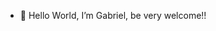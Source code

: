 - 👋 Hello World, I’m Gabriel, be very welcome!!


<!---
<svg viewBox="-16 -32 880 192" width="880" height="192" xmlns="http://www.w3.org/2000/svg"><desc>Generated with https://github.com/Platane/snk</desc><style>:root{--cb:#1b1f230a;--cs:purple;--ce:#161b22;--c0:#161b22;--c1:#01311f;--c2:#034525;--c3:#0f6d31;--c4:#00c647}.c{shape-rendering:geometricPrecision;fill:var(--ce);stroke-width:1px;stroke:var(--cb);animation:none 39300ms linear infinite;width:12px;height:12px}@keyframes c0{0.75%{fill:var(--c1)}0.77%,100%{fill:var(--ce)}}.c.c0{fill:var(--c1);animation-name:c0}@keyframes c1{45.54%{fill:var(--c2)}45.56%,100%{fill:var(--ce)}}.c.c1{fill:var(--c2);animation-name:c1}@keyframes c2{46.05%{fill:var(--c2)}46.07%,100%{fill:var(--ce)}}.c.c2{fill:var(--c2);animation-name:c2}@keyframes c3{1.52%{fill:var(--c1)}1.54%,100%{fill:var(--ce)}}.c.c3{fill:var(--c1);animation-name:c3}@keyframes c4{2.28%{fill:var(--c1)}2.3%,100%{fill:var(--ce)}}.c.c4{fill:var(--c1);animation-name:c4}@keyframes c5{3.04%{fill:var(--c1)}3.06%,100%{fill:var(--ce)}}.c.c5{fill:var(--c1);animation-name:c5}@keyframes c6{72.76%{fill:var(--c3)}72.78%,100%{fill:var(--ce)}}.c.c6{fill:var(--c3);animation-name:c6}@keyframes c7{4.32%{fill:var(--c1)}4.34%,100%{fill:var(--ce)}}.c.c7{fill:var(--c1);animation-name:c7}@keyframes c8{4.82%{fill:var(--c1)}4.84%,100%{fill:var(--ce)}}.c.c8{fill:var(--c1);animation-name:c8}@keyframes c9{42.23%{fill:var(--c2)}42.25%,100%{fill:var(--ce)}}.c.c9{fill:var(--c2);animation-name:c9}@keyframes ca{5.59%{fill:var(--c1)}5.61%,100%{fill:var(--ce)}}.c.ca{fill:var(--c1);animation-name:ca}@keyframes cb{41.47%{fill:var(--c2)}41.49%,100%{fill:var(--ce)}}.c.cb{fill:var(--c2);animation-name:cb}@keyframes cc{6.61%{fill:var(--c1)}6.63%,100%{fill:var(--ce)}}.c.cc{fill:var(--c1);animation-name:cc}@keyframes cd{42.74%{fill:var(--c2)}42.76%,100%{fill:var(--ce)}}.c.cd{fill:var(--c2);animation-name:cd}@keyframes ce{5.84%{fill:var(--c1)}5.86%,100%{fill:var(--ce)}}.c.ce{fill:var(--c1);animation-name:ce}@keyframes cf{6.1%{fill:var(--c1)}6.12%,100%{fill:var(--ce)}}.c.cf{fill:var(--c1);animation-name:cf}@keyframes cg{8.9%{fill:var(--c1)}8.92%,100%{fill:var(--ce)}}.c.cg{fill:var(--c1);animation-name:cg}@keyframes ch{9.4%{fill:var(--c1)}9.42%,100%{fill:var(--ce)}}.c.ch{fill:var(--c1);animation-name:ch}@keyframes ci{69.71%{fill:var(--c3)}69.73%,100%{fill:var(--ce)}}.c.ci{fill:var(--c3);animation-name:ci}@keyframes cj{10.42%{fill:var(--c1)}10.44%,100%{fill:var(--ce)}}.c.cj{fill:var(--c1);animation-name:cj}@keyframes ck{10.68%{fill:var(--c1)}10.7%,100%{fill:var(--ce)}}.c.ck{fill:var(--c1);animation-name:ck}@keyframes cl{11.69%{fill:var(--c1)}11.71%,100%{fill:var(--ce)}}.c.cl{fill:var(--c1);animation-name:cl}@keyframes cm{34.85%{fill:var(--c2)}34.87%,100%{fill:var(--ce)}}.c.cm{fill:var(--c2);animation-name:cm}@keyframes cn{78.87%{fill:var(--c4)}78.89%,100%{fill:var(--ce)}}.c.cn{fill:var(--c4);animation-name:cn}@keyframes co{18.57%{fill:var(--c1)}18.59%,100%{fill:var(--ce)}}.c.co{fill:var(--c1);animation-name:co}@keyframes cp{14.24%{fill:var(--c1)}14.26%,100%{fill:var(--ce)}}.c.cp{fill:var(--c1);animation-name:cp}@keyframes cq{34.34%{fill:var(--c2)}34.36%,100%{fill:var(--ce)}}.c.cq{fill:var(--c2);animation-name:cq}@keyframes cr{36.38%{fill:var(--c2)}36.4%,100%{fill:var(--ce)}}.c.cr{fill:var(--c2);animation-name:cr}@keyframes cs{33.58%{fill:var(--c2)}33.6%,100%{fill:var(--ce)}}.c.cs{fill:var(--c2);animation-name:cs}@keyframes ct{17.04%{fill:var(--c1)}17.06%,100%{fill:var(--ce)}}.c.ct{fill:var(--c1);animation-name:ct}@keyframes cu{15.26%{fill:var(--c1)}15.28%,100%{fill:var(--ce)}}.c.cu{fill:var(--c1);animation-name:cu}@keyframes cv{33.32%{fill:var(--c2)}33.34%,100%{fill:var(--ce)}}.c.cv{fill:var(--c2);animation-name:cv}@keyframes cw{16.78%{fill:var(--c1)}16.8%,100%{fill:var(--ce)}}.c.cw{fill:var(--c1);animation-name:cw}@keyframes cx{16.27%{fill:var(--c1)}16.29%,100%{fill:var(--ce)}}.c.cx{fill:var(--c1);animation-name:cx}@keyframes cy{21.62%{fill:var(--c1)}21.64%,100%{fill:var(--ce)}}.c.cy{fill:var(--c1);animation-name:cy}@keyframes cz{31.29%{fill:var(--c2)}31.31%,100%{fill:var(--ce)}}.c.cz{fill:var(--c2);animation-name:cz}@keyframes c10{24.93%{fill:var(--c1)}24.95%,100%{fill:var(--ce)}}.c.c10{fill:var(--c1);animation-name:c10}@keyframes c11{25.18%{fill:var(--c1)}25.2%,100%{fill:var(--ce)}}.c.c11{fill:var(--c1);animation-name:c11}@keyframes c12{63.6%{fill:var(--c3)}63.62%,100%{fill:var(--ce)}}.c.c12{fill:var(--c3);animation-name:c12}@keyframes c13{22.13%{fill:var(--c1)}22.15%,100%{fill:var(--ce)}}.c.c13{fill:var(--c1);animation-name:c13}@keyframes c14{25.44%{fill:var(--c1)}25.46%,100%{fill:var(--ce)}}.c.c14{fill:var(--c1);animation-name:c14}@keyframes c15{30.02%{fill:var(--c2)}30.04%,100%{fill:var(--ce)}}.c.c15{fill:var(--c2);animation-name:c15}@keyframes c16{24.42%{fill:var(--c1)}24.44%,100%{fill:var(--ce)}}.c.c16{fill:var(--c1);animation-name:c16}@keyframes c17{24.16%{fill:var(--c1)}24.18%,100%{fill:var(--ce)}}.c.c17{fill:var(--c1);animation-name:c17}@keyframes c18{23.91%{fill:var(--c1)}23.93%,100%{fill:var(--ce)}}.c.c18{fill:var(--c1);animation-name:c18}@keyframes c19{29.76%{fill:var(--c2)}29.78%,100%{fill:var(--ce)}}.c.c19{fill:var(--c2);animation-name:c19}@keyframes c1a{22.89%{fill:var(--c1)}22.91%,100%{fill:var(--ce)}}.c.c1a{fill:var(--c1);animation-name:c1a}@keyframes c1b{29%{fill:var(--c2)}29.02%,100%{fill:var(--ce)}}.c.c1b{fill:var(--c2);animation-name:c1b}@keyframes c1c{61.82%{fill:var(--c3)}61.84%,100%{fill:var(--ce)}}.c.c1c{fill:var(--c3);animation-name:c1c}@keyframes c1d{83.45%{fill:var(--c4)}83.47%,100%{fill:var(--ce)}}.c.c1d{fill:var(--c4);animation-name:c1d}@keyframes c1e{27.47%{fill:var(--c1)}27.49%,100%{fill:var(--ce)}}.c.c1e{fill:var(--c1);animation-name:c1e}@keyframes c1f{28.23%{fill:var(--c2)}28.25%,100%{fill:var(--ce)}}.c.c1f{fill:var(--c2);animation-name:c1f}@keyframes c1g{84.72%{fill:var(--c4)}84.74%,100%{fill:var(--ce)}}.c.c1g{fill:var(--c4);animation-name:c1g}@keyframes c1h{86.25%{fill:var(--c4)}86.27%,100%{fill:var(--ce)}}.c.c1h{fill:var(--c4);animation-name:c1h}@keyframes c1i{86%{fill:var(--c4)}86.02%,100%{fill:var(--ce)}}.c.c1i{fill:var(--c4);animation-name:c1i}@keyframes c1j{59.53%{fill:var(--c2)}59.55%,100%{fill:var(--ce)}}.c.c1j{fill:var(--c2);animation-name:c1j}@keyframes c1k{59.02%{fill:var(--c2)}59.04%,100%{fill:var(--ce)}}.c.c1k{fill:var(--c2);animation-name:c1k}.u{transform-origin:0 0;transform:scale(0,1);animation:none linear 39300ms infinite}@keyframes u0{0.75%{transform:scale(0.000,1)}0.77%,1.52%{transform:scale(0.032,1)}1.54%,2.28%{transform:scale(0.065,1)}2.3%,3.04%{transform:scale(0.097,1)}3.06%,4.32%{transform:scale(0.129,1)}4.34%,4.82%{transform:scale(0.161,1)}4.84%,5.59%{transform:scale(0.194,1)}5.61%,5.84%{transform:scale(0.226,1)}5.86%,6.1%{transform:scale(0.258,1)}6.12%,6.61%{transform:scale(0.290,1)}6.63%,8.9%{transform:scale(0.323,1)}8.92%,9.4%{transform:scale(0.355,1)}9.42%,10.42%{transform:scale(0.387,1)}10.44%,10.68%{transform:scale(0.419,1)}10.7%,11.69%{transform:scale(0.452,1)}11.71%,14.24%{transform:scale(0.484,1)}14.26%,15.26%{transform:scale(0.516,1)}15.28%,16.27%{transform:scale(0.548,1)}16.29%,16.78%{transform:scale(0.581,1)}16.8%,17.04%{transform:scale(0.613,1)}17.06%,18.57%{transform:scale(0.645,1)}18.59%,21.62%{transform:scale(0.677,1)}21.64%,22.13%{transform:scale(0.710,1)}22.15%,22.89%{transform:scale(0.742,1)}22.91%,23.91%{transform:scale(0.774,1)}23.93%,24.16%{transform:scale(0.806,1)}24.18%,24.42%{transform:scale(0.839,1)}24.44%,24.93%{transform:scale(0.871,1)}24.95%,25.18%{transform:scale(0.903,1)}25.2%,25.44%{transform:scale(0.935,1)}25.46%,27.47%{transform:scale(0.968,1)}27.49%,100%{transform:scale(1.000,1)}}.u.u0{fill:var(--c1);animation-name:u0;transform-origin:0.0px 0}@keyframes u1{28.23%{transform:scale(0.000,1)}28.25%,29%{transform:scale(0.059,1)}29.02%,29.76%{transform:scale(0.118,1)}29.78%,30.02%{transform:scale(0.176,1)}30.04%,31.29%{transform:scale(0.235,1)}31.31%,33.32%{transform:scale(0.294,1)}33.34%,33.58%{transform:scale(0.353,1)}33.6%,34.34%{transform:scale(0.412,1)}34.36%,34.85%{transform:scale(0.471,1)}34.87%,36.38%{transform:scale(0.529,1)}36.4%,41.47%{transform:scale(0.588,1)}41.49%,42.23%{transform:scale(0.647,1)}42.25%,42.74%{transform:scale(0.706,1)}42.76%,45.54%{transform:scale(0.765,1)}45.56%,46.05%{transform:scale(0.824,1)}46.07%,59.02%{transform:scale(0.882,1)}59.04%,59.53%{transform:scale(0.941,1)}59.55%,100%{transform:scale(1.000,1)}}.u.u1{fill:var(--c2);animation-name:u1;transform-origin:461.2px 0}@keyframes u2{61.82%{transform:scale(0.000,1)}61.84%,63.6%{transform:scale(0.250,1)}63.62%,69.71%{transform:scale(0.500,1)}69.73%,72.76%{transform:scale(0.750,1)}72.78%,100%{transform:scale(1.000,1)}}.u.u2{fill:var(--c3);animation-name:u2;transform-origin:714.1px 0}@keyframes u3{78.87%{transform:scale(0.000,1)}78.89%,83.45%{transform:scale(0.200,1)}83.47%,84.72%{transform:scale(0.400,1)}84.74%,86%{transform:scale(0.600,1)}86.02%,86.25%{transform:scale(0.800,1)}86.27%,100%{transform:scale(1.000,1)}}.u.u3{fill:var(--c4);animation-name:u3;transform-origin:773.6px 0}.s{shape-rendering:geometricPrecision;fill:var(--cs);animation:none linear 39300ms infinite}@keyframes s0{0%,99.75%{transform:translate(0px,-16px)}0.25%{transform:translate(0px,0px)}0.51%{transform:translate(16px,0px)}0.76%{transform:translate(16px,16px)}1.53%,98.22%{transform:translate(64px,16px)}2.29%{transform:translate(64px,64px)}2.8%{transform:translate(96px,64px)}3.05%{transform:translate(96px,80px)}3.56%{transform:translate(128px,80px)}4.33%{transform:translate(128px,32px)}4.83%{transform:translate(160px,32px)}5.09%{transform:translate(160px,48px)}5.34%{transform:translate(176px,48px)}5.6%{transform:translate(176px,64px)}5.85%{transform:translate(192px,64px)}6.36%{transform:translate(192px,96px)}6.87%{transform:translate(160px,96px)}7.38%{transform:translate(160px,64px)}8.4%{transform:translate(224px,64px)}8.91%{transform:translate(224px,32px)}9.92%{transform:translate(288px,32px)}10.18%{transform:translate(288px,48px)}10.43%{transform:translate(304px,48px)}10.69%{transform:translate(304px,64px)}11.2%{transform:translate(336px,64px)}11.7%{transform:translate(336px,32px)}13.99%{transform:translate(480px,32px)}14.25%,34.61%{transform:translate(480px,48px)}15.78%{transform:translate(576px,48px)}16.28%{transform:translate(576px,80px)}17.3%{transform:translate(512px,80px)}17.56%{transform:translate(512px,96px)}18.07%{transform:translate(480px,96px)}18.32%{transform:translate(480px,80px)}18.58%{transform:translate(464px,80px)}18.83%{transform:translate(464px,96px)}21.37%{transform:translate(624px,96px)}21.63%{transform:translate(624px,80px)}22.14%{transform:translate(656px,80px)}22.39%{transform:translate(656px,96px)}23.16%{transform:translate(704px,96px)}23.66%{transform:translate(704px,64px)}23.92%,29.52%{transform:translate(688px,64px)}24.43%{transform:translate(688px,32px)}24.94%,63.1%{transform:translate(656px,32px)}25.19%{transform:translate(656px,48px)}26.21%,56.74%{transform:translate(720px,48px)}26.72%{transform:translate(720px,16px)}27.23%{transform:translate(752px,16px)}27.48%{transform:translate(752px,32px)}27.74%{transform:translate(768px,32px)}28.24%{transform:translate(768px,64px)}29.77%{transform:translate(688px,80px)}30.03%{transform:translate(672px,80px)}30.79%{transform:translate(672px,32px)}32.82%{transform:translate(544px,32px)}33.33%{transform:translate(544px,64px)}34.35%{transform:translate(480px,64px)}34.86%,78.63%{transform:translate(464px,48px)}35.11%{transform:translate(464px,32px)}35.62%{transform:translate(496px,32px)}36.39%{transform:translate(496px,80px)}41.48%{transform:translate(176px,80px)}42.24%{transform:translate(176px,32px)}42.49%{transform:translate(192px,32px)}42.75%{transform:translate(192px,16px)}45.29%{transform:translate(32px,16px)}45.55%{transform:translate(32px,32px)}45.8%{transform:translate(48px,32px)}46.06%{transform:translate(48px,48px)}57%{transform:translate(720px,64px)}58.78%{transform:translate(832px,64px)}59.8%{transform:translate(832px,0px)}61.32%{transform:translate(736px,0px)}61.83%{transform:translate(736px,32px)}63.61%{transform:translate(656px,64px)}63.87%{transform:translate(640px,64px)}64.38%{transform:translate(640px,32px)}72.77%{transform:translate(112px,32px)}73.03%{transform:translate(112px,48px)}78.88%{transform:translate(464px,64px)}83.21%{transform:translate(736px,64px)}83.46%{transform:translate(736px,48px)}84.22%{transform:translate(784px,48px)}84.73%{transform:translate(784px,80px)}85.24%{transform:translate(816px,80px)}86.26%{transform:translate(816px,16px)}98.73%{transform:translate(64px,-16px)}}.s.s0{transform:translate(0px,-16px);animation-name:s0}@keyframes s1{0%,99.75%{transform:translate(16px,-16px)}0.25%{transform:translate(0px,-16px)}0.51%{transform:translate(0px,0px)}0.76%{transform:translate(16px,0px)}1.02%{transform:translate(16px,16px)}1.78%,98.47%{transform:translate(64px,16px)}2.54%{transform:translate(64px,64px)}3.05%{transform:translate(96px,64px)}3.31%{transform:translate(96px,80px)}3.82%{transform:translate(128px,80px)}4.58%{transform:translate(128px,32px)}5.09%{transform:translate(160px,32px)}5.34%{transform:translate(160px,48px)}5.6%{transform:translate(176px,48px)}5.85%{transform:translate(176px,64px)}6.11%{transform:translate(192px,64px)}6.62%{transform:translate(192px,96px)}7.12%{transform:translate(160px,96px)}7.63%{transform:translate(160px,64px)}8.65%{transform:translate(224px,64px)}9.16%{transform:translate(224px,32px)}10.18%{transform:translate(288px,32px)}10.43%{transform:translate(288px,48px)}10.69%{transform:translate(304px,48px)}10.94%{transform:translate(304px,64px)}11.45%{transform:translate(336px,64px)}11.96%{transform:translate(336px,32px)}14.25%{transform:translate(480px,32px)}14.5%,34.86%{transform:translate(480px,48px)}16.03%{transform:translate(576px,48px)}16.54%{transform:translate(576px,80px)}17.56%{transform:translate(512px,80px)}17.81%{transform:translate(512px,96px)}18.32%{transform:translate(480px,96px)}18.58%{transform:translate(480px,80px)}18.83%{transform:translate(464px,80px)}19.08%{transform:translate(464px,96px)}21.63%{transform:translate(624px,96px)}21.88%{transform:translate(624px,80px)}22.39%{transform:translate(656px,80px)}22.65%{transform:translate(656px,96px)}23.41%{transform:translate(704px,96px)}23.92%{transform:translate(704px,64px)}24.17%,29.77%{transform:translate(688px,64px)}24.68%{transform:translate(688px,32px)}25.19%,63.36%{transform:translate(656px,32px)}25.45%{transform:translate(656px,48px)}26.46%,57%{transform:translate(720px,48px)}26.97%{transform:translate(720px,16px)}27.48%{transform:translate(752px,16px)}27.74%{transform:translate(752px,32px)}27.99%{transform:translate(768px,32px)}28.5%{transform:translate(768px,64px)}30.03%{transform:translate(688px,80px)}30.28%{transform:translate(672px,80px)}31.04%{transform:translate(672px,32px)}33.08%{transform:translate(544px,32px)}33.59%{transform:translate(544px,64px)}34.61%{transform:translate(480px,64px)}35.11%,78.88%{transform:translate(464px,48px)}35.37%{transform:translate(464px,32px)}35.88%{transform:translate(496px,32px)}36.64%{transform:translate(496px,80px)}41.73%{transform:translate(176px,80px)}42.49%{transform:translate(176px,32px)}42.75%{transform:translate(192px,32px)}43%{transform:translate(192px,16px)}45.55%{transform:translate(32px,16px)}45.8%{transform:translate(32px,32px)}46.06%{transform:translate(48px,32px)}46.31%{transform:translate(48px,48px)}57.25%{transform:translate(720px,64px)}59.03%{transform:translate(832px,64px)}60.05%{transform:translate(832px,0px)}61.58%{transform:translate(736px,0px)}62.09%{transform:translate(736px,32px)}63.87%{transform:translate(656px,64px)}64.12%{transform:translate(640px,64px)}64.63%{transform:translate(640px,32px)}73.03%{transform:translate(112px,32px)}73.28%{transform:translate(112px,48px)}79.13%{transform:translate(464px,64px)}83.46%{transform:translate(736px,64px)}83.72%{transform:translate(736px,48px)}84.48%{transform:translate(784px,48px)}84.99%{transform:translate(784px,80px)}85.5%{transform:translate(816px,80px)}86.51%{transform:translate(816px,16px)}98.98%{transform:translate(64px,-16px)}}.s.s1{transform:translate(16px,-16px);animation-name:s1}@keyframes s2{0%,99.75%{transform:translate(32px,-16px)}0.51%{transform:translate(0px,-16px)}0.76%{transform:translate(0px,0px)}1.02%{transform:translate(16px,0px)}1.27%{transform:translate(16px,16px)}2.04%,98.73%{transform:translate(64px,16px)}2.8%{transform:translate(64px,64px)}3.31%{transform:translate(96px,64px)}3.56%{transform:translate(96px,80px)}4.07%{transform:translate(128px,80px)}4.83%{transform:translate(128px,32px)}5.34%{transform:translate(160px,32px)}5.6%{transform:translate(160px,48px)}5.85%{transform:translate(176px,48px)}6.11%{transform:translate(176px,64px)}6.36%{transform:translate(192px,64px)}6.87%{transform:translate(192px,96px)}7.38%{transform:translate(160px,96px)}7.89%{transform:translate(160px,64px)}8.91%{transform:translate(224px,64px)}9.41%{transform:translate(224px,32px)}10.43%{transform:translate(288px,32px)}10.69%{transform:translate(288px,48px)}10.94%{transform:translate(304px,48px)}11.2%{transform:translate(304px,64px)}11.7%{transform:translate(336px,64px)}12.21%{transform:translate(336px,32px)}14.5%{transform:translate(480px,32px)}14.76%,35.11%{transform:translate(480px,48px)}16.28%{transform:translate(576px,48px)}16.79%{transform:translate(576px,80px)}17.81%{transform:translate(512px,80px)}18.07%{transform:translate(512px,96px)}18.58%{transform:translate(480px,96px)}18.83%{transform:translate(480px,80px)}19.08%{transform:translate(464px,80px)}19.34%{transform:translate(464px,96px)}21.88%{transform:translate(624px,96px)}22.14%{transform:translate(624px,80px)}22.65%{transform:translate(656px,80px)}22.9%{transform:translate(656px,96px)}23.66%{transform:translate(704px,96px)}24.17%{transform:translate(704px,64px)}24.43%,30.03%{transform:translate(688px,64px)}24.94%{transform:translate(688px,32px)}25.45%,63.61%{transform:translate(656px,32px)}25.7%{transform:translate(656px,48px)}26.72%,57.25%{transform:translate(720px,48px)}27.23%{transform:translate(720px,16px)}27.74%{transform:translate(752px,16px)}27.99%{transform:translate(752px,32px)}28.24%{transform:translate(768px,32px)}28.75%{transform:translate(768px,64px)}30.28%{transform:translate(688px,80px)}30.53%{transform:translate(672px,80px)}31.3%{transform:translate(672px,32px)}33.33%{transform:translate(544px,32px)}33.84%{transform:translate(544px,64px)}34.86%{transform:translate(480px,64px)}35.37%,79.13%{transform:translate(464px,48px)}35.62%{transform:translate(464px,32px)}36.13%{transform:translate(496px,32px)}36.9%{transform:translate(496px,80px)}41.98%{transform:translate(176px,80px)}42.75%{transform:translate(176px,32px)}43%{transform:translate(192px,32px)}43.26%{transform:translate(192px,16px)}45.8%{transform:translate(32px,16px)}46.06%{transform:translate(32px,32px)}46.31%{transform:translate(48px,32px)}46.56%{transform:translate(48px,48px)}57.51%{transform:translate(720px,64px)}59.29%{transform:translate(832px,64px)}60.31%{transform:translate(832px,0px)}61.83%{transform:translate(736px,0px)}62.34%{transform:translate(736px,32px)}64.12%{transform:translate(656px,64px)}64.38%{transform:translate(640px,64px)}64.89%{transform:translate(640px,32px)}73.28%{transform:translate(112px,32px)}73.54%{transform:translate(112px,48px)}79.39%{transform:translate(464px,64px)}83.72%{transform:translate(736px,64px)}83.97%{transform:translate(736px,48px)}84.73%{transform:translate(784px,48px)}85.24%{transform:translate(784px,80px)}85.75%{transform:translate(816px,80px)}86.77%{transform:translate(816px,16px)}99.24%{transform:translate(64px,-16px)}}.s.s2{transform:translate(32px,-16px);animation-name:s2}@keyframes s3{0%,99.75%{transform:translate(48px,-16px)}0.76%{transform:translate(0px,-16px)}1.02%{transform:translate(0px,0px)}1.27%{transform:translate(16px,0px)}1.53%{transform:translate(16px,16px)}2.29%,98.98%{transform:translate(64px,16px)}3.05%{transform:translate(64px,64px)}3.56%{transform:translate(96px,64px)}3.82%{transform:translate(96px,80px)}4.33%{transform:translate(128px,80px)}5.09%{transform:translate(128px,32px)}5.6%{transform:translate(160px,32px)}5.85%{transform:translate(160px,48px)}6.11%{transform:translate(176px,48px)}6.36%{transform:translate(176px,64px)}6.62%{transform:translate(192px,64px)}7.12%{transform:translate(192px,96px)}7.63%{transform:translate(160px,96px)}8.14%{transform:translate(160px,64px)}9.16%{transform:translate(224px,64px)}9.67%{transform:translate(224px,32px)}10.69%{transform:translate(288px,32px)}10.94%{transform:translate(288px,48px)}11.2%{transform:translate(304px,48px)}11.45%{transform:translate(304px,64px)}11.96%{transform:translate(336px,64px)}12.47%{transform:translate(336px,32px)}14.76%{transform:translate(480px,32px)}15.01%,35.37%{transform:translate(480px,48px)}16.54%{transform:translate(576px,48px)}17.05%{transform:translate(576px,80px)}18.07%{transform:translate(512px,80px)}18.32%{transform:translate(512px,96px)}18.83%{transform:translate(480px,96px)}19.08%{transform:translate(480px,80px)}19.34%{transform:translate(464px,80px)}19.59%{transform:translate(464px,96px)}22.14%{transform:translate(624px,96px)}22.39%{transform:translate(624px,80px)}22.9%{transform:translate(656px,80px)}23.16%{transform:translate(656px,96px)}23.92%{transform:translate(704px,96px)}24.43%{transform:translate(704px,64px)}24.68%,30.28%{transform:translate(688px,64px)}25.19%{transform:translate(688px,32px)}25.7%,63.87%{transform:translate(656px,32px)}25.95%{transform:translate(656px,48px)}26.97%,57.51%{transform:translate(720px,48px)}27.48%{transform:translate(720px,16px)}27.99%{transform:translate(752px,16px)}28.24%{transform:translate(752px,32px)}28.5%{transform:translate(768px,32px)}29.01%{transform:translate(768px,64px)}30.53%{transform:translate(688px,80px)}30.79%{transform:translate(672px,80px)}31.55%{transform:translate(672px,32px)}33.59%{transform:translate(544px,32px)}34.1%{transform:translate(544px,64px)}35.11%{transform:translate(480px,64px)}35.62%,79.39%{transform:translate(464px,48px)}35.88%{transform:translate(464px,32px)}36.39%{transform:translate(496px,32px)}37.15%{transform:translate(496px,80px)}42.24%{transform:translate(176px,80px)}43%{transform:translate(176px,32px)}43.26%{transform:translate(192px,32px)}43.51%{transform:translate(192px,16px)}46.06%{transform:translate(32px,16px)}46.31%{transform:translate(32px,32px)}46.56%{transform:translate(48px,32px)}46.82%{transform:translate(48px,48px)}57.76%{transform:translate(720px,64px)}59.54%{transform:translate(832px,64px)}60.56%{transform:translate(832px,0px)}62.09%{transform:translate(736px,0px)}62.6%{transform:translate(736px,32px)}64.38%{transform:translate(656px,64px)}64.63%{transform:translate(640px,64px)}65.14%{transform:translate(640px,32px)}73.54%{transform:translate(112px,32px)}73.79%{transform:translate(112px,48px)}79.64%{transform:translate(464px,64px)}83.97%{transform:translate(736px,64px)}84.22%{transform:translate(736px,48px)}84.99%{transform:translate(784px,48px)}85.5%{transform:translate(784px,80px)}86.01%{transform:translate(816px,80px)}87.02%{transform:translate(816px,16px)}99.49%{transform:translate(64px,-16px)}}.s.s3{transform:translate(48px,-16px);animation-name:s3}</style><rect class="c" x="2" y="2" rx="2" ry="2"/><rect class="c" x="2" y="18" rx="2" ry="2"/><rect class="c" x="2" y="34" rx="2" ry="2"/><rect class="c" x="2" y="50" rx="2" ry="2"/><rect class="c" x="2" y="66" rx="2" ry="2"/><rect class="c" x="2" y="82" rx="2" ry="2"/><rect class="c" x="2" y="98" rx="2" ry="2"/><rect class="c" x="18" y="2" rx="2" ry="2"/><rect class="c c0" x="18" y="18" rx="2" ry="2"/><rect class="c" x="18" y="34" rx="2" ry="2"/><rect class="c" x="18" y="50" rx="2" ry="2"/><rect class="c" x="18" y="66" rx="2" ry="2"/><rect class="c" x="18" y="82" rx="2" ry="2"/><rect class="c" x="18" y="98" rx="2" ry="2"/><rect class="c" x="34" y="2" rx="2" ry="2"/><rect class="c" x="34" y="18" rx="2" ry="2"/><rect class="c c1" x="34" y="34" rx="2" ry="2"/><rect class="c" x="34" y="50" rx="2" ry="2"/><rect class="c" x="34" y="66" rx="2" ry="2"/><rect class="c" x="34" y="82" rx="2" ry="2"/><rect class="c" x="34" y="98" rx="2" ry="2"/><rect class="c" x="50" y="2" rx="2" ry="2"/><rect class="c" x="50" y="18" rx="2" ry="2"/><rect class="c" x="50" y="34" rx="2" ry="2"/><rect class="c c2" x="50" y="50" rx="2" ry="2"/><rect class="c" x="50" y="66" rx="2" ry="2"/><rect class="c" x="50" y="82" rx="2" ry="2"/><rect class="c" x="50" y="98" rx="2" ry="2"/><rect class="c" x="66" y="2" rx="2" ry="2"/><rect class="c c3" x="66" y="18" rx="2" ry="2"/><rect class="c" x="66" y="34" rx="2" ry="2"/><rect class="c" x="66" y="50" rx="2" ry="2"/><rect class="c c4" x="66" y="66" rx="2" ry="2"/><rect class="c" x="66" y="82" rx="2" ry="2"/><rect class="c" x="66" y="98" rx="2" ry="2"/><rect class="c" x="82" y="2" rx="2" ry="2"/><rect class="c" x="82" y="18" rx="2" ry="2"/><rect class="c" x="82" y="34" rx="2" ry="2"/><rect class="c" x="82" y="50" rx="2" ry="2"/><rect class="c" x="82" y="66" rx="2" ry="2"/><rect class="c" x="82" y="82" rx="2" ry="2"/><rect class="c" x="82" y="98" rx="2" ry="2"/><rect class="c" x="98" y="2" rx="2" ry="2"/><rect class="c" x="98" y="18" rx="2" ry="2"/><rect class="c" x="98" y="34" rx="2" ry="2"/><rect class="c" x="98" y="50" rx="2" ry="2"/><rect class="c" x="98" y="66" rx="2" ry="2"/><rect class="c c5" x="98" y="82" rx="2" ry="2"/><rect class="c" x="98" y="98" rx="2" ry="2"/><rect class="c" x="114" y="2" rx="2" ry="2"/><rect class="c" x="114" y="18" rx="2" ry="2"/><rect class="c c6" x="114" y="34" rx="2" ry="2"/><rect class="c" x="114" y="50" rx="2" ry="2"/><rect class="c" x="114" y="66" rx="2" ry="2"/><rect class="c" x="114" y="82" rx="2" ry="2"/><rect class="c" x="114" y="98" rx="2" ry="2"/><rect class="c" x="130" y="2" rx="2" ry="2"/><rect class="c" x="130" y="18" rx="2" ry="2"/><rect class="c c7" x="130" y="34" rx="2" ry="2"/><rect class="c" x="130" y="50" rx="2" ry="2"/><rect class="c" x="130" y="66" rx="2" ry="2"/><rect class="c" x="130" y="82" rx="2" ry="2"/><rect class="c" x="130" y="98" rx="2" ry="2"/><rect class="c" x="146" y="2" rx="2" ry="2"/><rect class="c" x="146" y="18" rx="2" ry="2"/><rect class="c" x="146" y="34" rx="2" ry="2"/><rect class="c" x="146" y="50" rx="2" ry="2"/><rect class="c" x="146" y="66" rx="2" ry="2"/><rect class="c" x="146" y="82" rx="2" ry="2"/><rect class="c" x="146" y="98" rx="2" ry="2"/><rect class="c" x="162" y="2" rx="2" ry="2"/><rect class="c" x="162" y="18" rx="2" ry="2"/><rect class="c c8" x="162" y="34" rx="2" ry="2"/><rect class="c" x="162" y="50" rx="2" ry="2"/><rect class="c" x="162" y="66" rx="2" ry="2"/><rect class="c" x="162" y="82" rx="2" ry="2"/><rect class="c" x="162" y="98" rx="2" ry="2"/><rect class="c" x="178" y="2" rx="2" ry="2"/><rect class="c" x="178" y="18" rx="2" ry="2"/><rect class="c c9" x="178" y="34" rx="2" ry="2"/><rect class="c" x="178" y="50" rx="2" ry="2"/><rect class="c ca" x="178" y="66" rx="2" ry="2"/><rect class="c cb" x="178" y="82" rx="2" ry="2"/><rect class="c cc" x="178" y="98" rx="2" ry="2"/><rect class="c" x="194" y="2" rx="2" ry="2"/><rect class="c cd" x="194" y="18" rx="2" ry="2"/><rect class="c" x="194" y="34" rx="2" ry="2"/><rect class="c" x="194" y="50" rx="2" ry="2"/><rect class="c ce" x="194" y="66" rx="2" ry="2"/><rect class="c cf" x="194" y="82" rx="2" ry="2"/><rect class="c" x="194" y="98" rx="2" ry="2"/><rect class="c" x="210" y="2" rx="2" ry="2"/><rect class="c" x="210" y="18" rx="2" ry="2"/><rect class="c" x="210" y="34" rx="2" ry="2"/><rect class="c" x="210" y="50" rx="2" ry="2"/><rect class="c" x="210" y="66" rx="2" ry="2"/><rect class="c" x="210" y="82" rx="2" ry="2"/><rect class="c" x="210" y="98" rx="2" ry="2"/><rect class="c" x="226" y="2" rx="2" ry="2"/><rect class="c" x="226" y="18" rx="2" ry="2"/><rect class="c cg" x="226" y="34" rx="2" ry="2"/><rect class="c" x="226" y="50" rx="2" ry="2"/><rect class="c" x="226" y="66" rx="2" ry="2"/><rect class="c" x="226" y="82" rx="2" ry="2"/><rect class="c" x="226" y="98" rx="2" ry="2"/><rect class="c" x="242" y="2" rx="2" ry="2"/><rect class="c" x="242" y="18" rx="2" ry="2"/><rect class="c" x="242" y="34" rx="2" ry="2"/><rect class="c" x="242" y="50" rx="2" ry="2"/><rect class="c" x="242" y="66" rx="2" ry="2"/><rect class="c" x="242" y="82" rx="2" ry="2"/><rect class="c" x="242" y="98" rx="2" ry="2"/><rect class="c" x="258" y="2" rx="2" ry="2"/><rect class="c" x="258" y="18" rx="2" ry="2"/><rect class="c ch" x="258" y="34" rx="2" ry="2"/><rect class="c" x="258" y="50" rx="2" ry="2"/><rect class="c" x="258" y="66" rx="2" ry="2"/><rect class="c" x="258" y="82" rx="2" ry="2"/><rect class="c" x="258" y="98" rx="2" ry="2"/><rect class="c" x="274" y="2" rx="2" ry="2"/><rect class="c" x="274" y="18" rx="2" ry="2"/><rect class="c" x="274" y="34" rx="2" ry="2"/><rect class="c" x="274" y="50" rx="2" ry="2"/><rect class="c" x="274" y="66" rx="2" ry="2"/><rect class="c" x="274" y="82" rx="2" ry="2"/><rect class="c" x="274" y="98" rx="2" ry="2"/><rect class="c" x="290" y="2" rx="2" ry="2"/><rect class="c" x="290" y="18" rx="2" ry="2"/><rect class="c" x="290" y="34" rx="2" ry="2"/><rect class="c" x="290" y="50" rx="2" ry="2"/><rect class="c" x="290" y="66" rx="2" ry="2"/><rect class="c" x="290" y="82" rx="2" ry="2"/><rect class="c" x="290" y="98" rx="2" ry="2"/><rect class="c" x="306" y="2" rx="2" ry="2"/><rect class="c" x="306" y="18" rx="2" ry="2"/><rect class="c ci" x="306" y="34" rx="2" ry="2"/><rect class="c cj" x="306" y="50" rx="2" ry="2"/><rect class="c ck" x="306" y="66" rx="2" ry="2"/><rect class="c" x="306" y="82" rx="2" ry="2"/><rect class="c" x="306" y="98" rx="2" ry="2"/><rect class="c" x="322" y="2" rx="2" ry="2"/><rect class="c" x="322" y="18" rx="2" ry="2"/><rect class="c" x="322" y="34" rx="2" ry="2"/><rect class="c" x="322" y="50" rx="2" ry="2"/><rect class="c" x="322" y="66" rx="2" ry="2"/><rect class="c" x="322" y="82" rx="2" ry="2"/><rect class="c" x="322" y="98" rx="2" ry="2"/><rect class="c" x="338" y="2" rx="2" ry="2"/><rect class="c" x="338" y="18" rx="2" ry="2"/><rect class="c cl" x="338" y="34" rx="2" ry="2"/><rect class="c" x="338" y="50" rx="2" ry="2"/><rect class="c" x="338" y="66" rx="2" ry="2"/><rect class="c" x="338" y="82" rx="2" ry="2"/><rect class="c" x="338" y="98" rx="2" ry="2"/><rect class="c" x="354" y="2" rx="2" ry="2"/><rect class="c" x="354" y="18" rx="2" ry="2"/><rect class="c" x="354" y="34" rx="2" ry="2"/><rect class="c" x="354" y="50" rx="2" ry="2"/><rect class="c" x="354" y="66" rx="2" ry="2"/><rect class="c" x="354" y="82" rx="2" ry="2"/><rect class="c" x="354" y="98" rx="2" ry="2"/><rect class="c" x="370" y="2" rx="2" ry="2"/><rect class="c" x="370" y="18" rx="2" ry="2"/><rect class="c" x="370" y="34" rx="2" ry="2"/><rect class="c" x="370" y="50" rx="2" ry="2"/><rect class="c" x="370" y="66" rx="2" ry="2"/><rect class="c" x="370" y="82" rx="2" ry="2"/><rect class="c" x="370" y="98" rx="2" ry="2"/><rect class="c" x="386" y="2" rx="2" ry="2"/><rect class="c" x="386" y="18" rx="2" ry="2"/><rect class="c" x="386" y="34" rx="2" ry="2"/><rect class="c" x="386" y="50" rx="2" ry="2"/><rect class="c" x="386" y="66" rx="2" ry="2"/><rect class="c" x="386" y="82" rx="2" ry="2"/><rect class="c" x="386" y="98" rx="2" ry="2"/><rect class="c" x="402" y="2" rx="2" ry="2"/><rect class="c" x="402" y="18" rx="2" ry="2"/><rect class="c" x="402" y="34" rx="2" ry="2"/><rect class="c" x="402" y="50" rx="2" ry="2"/><rect class="c" x="402" y="66" rx="2" ry="2"/><rect class="c" x="402" y="82" rx="2" ry="2"/><rect class="c" x="402" y="98" rx="2" ry="2"/><rect class="c" x="418" y="2" rx="2" ry="2"/><rect class="c" x="418" y="18" rx="2" ry="2"/><rect class="c" x="418" y="34" rx="2" ry="2"/><rect class="c" x="418" y="50" rx="2" ry="2"/><rect class="c" x="418" y="66" rx="2" ry="2"/><rect class="c" x="418" y="82" rx="2" ry="2"/><rect class="c" x="418" y="98" rx="2" ry="2"/><rect class="c" x="434" y="2" rx="2" ry="2"/><rect class="c" x="434" y="18" rx="2" ry="2"/><rect class="c" x="434" y="34" rx="2" ry="2"/><rect class="c" x="434" y="50" rx="2" ry="2"/><rect class="c" x="434" y="66" rx="2" ry="2"/><rect class="c" x="434" y="82" rx="2" ry="2"/><rect class="c" x="434" y="98" rx="2" ry="2"/><rect class="c" x="450" y="2" rx="2" ry="2"/><rect class="c" x="450" y="18" rx="2" ry="2"/><rect class="c" x="450" y="34" rx="2" ry="2"/><rect class="c" x="450" y="50" rx="2" ry="2"/><rect class="c" x="450" y="66" rx="2" ry="2"/><rect class="c" x="450" y="82" rx="2" ry="2"/><rect class="c" x="450" y="98" rx="2" ry="2"/><rect class="c" x="466" y="2" rx="2" ry="2"/><rect class="c" x="466" y="18" rx="2" ry="2"/><rect class="c" x="466" y="34" rx="2" ry="2"/><rect class="c cm" x="466" y="50" rx="2" ry="2"/><rect class="c cn" x="466" y="66" rx="2" ry="2"/><rect class="c co" x="466" y="82" rx="2" ry="2"/><rect class="c" x="466" y="98" rx="2" ry="2"/><rect class="c" x="482" y="2" rx="2" ry="2"/><rect class="c" x="482" y="18" rx="2" ry="2"/><rect class="c" x="482" y="34" rx="2" ry="2"/><rect class="c cp" x="482" y="50" rx="2" ry="2"/><rect class="c cq" x="482" y="66" rx="2" ry="2"/><rect class="c" x="482" y="82" rx="2" ry="2"/><rect class="c" x="482" y="98" rx="2" ry="2"/><rect class="c" x="498" y="2" rx="2" ry="2"/><rect class="c" x="498" y="18" rx="2" ry="2"/><rect class="c" x="498" y="34" rx="2" ry="2"/><rect class="c" x="498" y="50" rx="2" ry="2"/><rect class="c" x="498" y="66" rx="2" ry="2"/><rect class="c cr" x="498" y="82" rx="2" ry="2"/><rect class="c" x="498" y="98" rx="2" ry="2"/><rect class="c" x="514" y="2" rx="2" ry="2"/><rect class="c" x="514" y="18" rx="2" ry="2"/><rect class="c" x="514" y="34" rx="2" ry="2"/><rect class="c" x="514" y="50" rx="2" ry="2"/><rect class="c" x="514" y="66" rx="2" ry="2"/><rect class="c" x="514" y="82" rx="2" ry="2"/><rect class="c" x="514" y="98" rx="2" ry="2"/><rect class="c" x="530" y="2" rx="2" ry="2"/><rect class="c" x="530" y="18" rx="2" ry="2"/><rect class="c" x="530" y="34" rx="2" ry="2"/><rect class="c" x="530" y="50" rx="2" ry="2"/><rect class="c cs" x="530" y="66" rx="2" ry="2"/><rect class="c ct" x="530" y="82" rx="2" ry="2"/><rect class="c" x="530" y="98" rx="2" ry="2"/><rect class="c" x="546" y="2" rx="2" ry="2"/><rect class="c" x="546" y="18" rx="2" ry="2"/><rect class="c" x="546" y="34" rx="2" ry="2"/><rect class="c cu" x="546" y="50" rx="2" ry="2"/><rect class="c cv" x="546" y="66" rx="2" ry="2"/><rect class="c cw" x="546" y="82" rx="2" ry="2"/><rect class="c" x="546" y="98" rx="2" ry="2"/><rect class="c" x="562" y="2" rx="2" ry="2"/><rect class="c" x="562" y="18" rx="2" ry="2"/><rect class="c" x="562" y="34" rx="2" ry="2"/><rect class="c" x="562" y="50" rx="2" ry="2"/><rect class="c" x="562" y="66" rx="2" ry="2"/><rect class="c" x="562" y="82" rx="2" ry="2"/><rect class="c" x="562" y="98" rx="2" ry="2"/><rect class="c" x="578" y="2" rx="2" ry="2"/><rect class="c" x="578" y="18" rx="2" ry="2"/><rect class="c" x="578" y="34" rx="2" ry="2"/><rect class="c" x="578" y="50" rx="2" ry="2"/><rect class="c" x="578" y="66" rx="2" ry="2"/><rect class="c cx" x="578" y="82" rx="2" ry="2"/><rect class="c" x="578" y="98" rx="2" ry="2"/><rect class="c" x="594" y="2" rx="2" ry="2"/><rect class="c" x="594" y="18" rx="2" ry="2"/><rect class="c" x="594" y="34" rx="2" ry="2"/><rect class="c" x="594" y="50" rx="2" ry="2"/><rect class="c" x="594" y="66" rx="2" ry="2"/><rect class="c" x="594" y="82" rx="2" ry="2"/><rect class="c" x="594" y="98" rx="2" ry="2"/><rect class="c" x="610" y="2" rx="2" ry="2"/><rect class="c" x="610" y="18" rx="2" ry="2"/><rect class="c" x="610" y="34" rx="2" ry="2"/><rect class="c" x="610" y="50" rx="2" ry="2"/><rect class="c" x="610" y="66" rx="2" ry="2"/><rect class="c" x="610" y="82" rx="2" ry="2"/><rect class="c" x="610" y="98" rx="2" ry="2"/><rect class="c" x="626" y="2" rx="2" ry="2"/><rect class="c" x="626" y="18" rx="2" ry="2"/><rect class="c" x="626" y="34" rx="2" ry="2"/><rect class="c" x="626" y="50" rx="2" ry="2"/><rect class="c" x="626" y="66" rx="2" ry="2"/><rect class="c cy" x="626" y="82" rx="2" ry="2"/><rect class="c" x="626" y="98" rx="2" ry="2"/><rect class="c" x="642" y="2" rx="2" ry="2"/><rect class="c" x="642" y="18" rx="2" ry="2"/><rect class="c cz" x="642" y="34" rx="2" ry="2"/><rect class="c" x="642" y="50" rx="2" ry="2"/><rect class="c" x="642" y="66" rx="2" ry="2"/><rect class="c" x="642" y="82" rx="2" ry="2"/><rect class="c" x="642" y="98" rx="2" ry="2"/><rect class="c" x="658" y="2" rx="2" ry="2"/><rect class="c" x="658" y="18" rx="2" ry="2"/><rect class="c c10" x="658" y="34" rx="2" ry="2"/><rect class="c c11" x="658" y="50" rx="2" ry="2"/><rect class="c c12" x="658" y="66" rx="2" ry="2"/><rect class="c c13" x="658" y="82" rx="2" ry="2"/><rect class="c" x="658" y="98" rx="2" ry="2"/><rect class="c" x="674" y="2" rx="2" ry="2"/><rect class="c" x="674" y="18" rx="2" ry="2"/><rect class="c" x="674" y="34" rx="2" ry="2"/><rect class="c c14" x="674" y="50" rx="2" ry="2"/><rect class="c" x="674" y="66" rx="2" ry="2"/><rect class="c c15" x="674" y="82" rx="2" ry="2"/><rect class="c" x="674" y="98" rx="2" ry="2"/><rect class="c" x="690" y="2" rx="2" ry="2"/><rect class="c" x="690" y="18" rx="2" ry="2"/><rect class="c c16" x="690" y="34" rx="2" ry="2"/><rect class="c c17" x="690" y="50" rx="2" ry="2"/><rect class="c c18" x="690" y="66" rx="2" ry="2"/><rect class="c c19" x="690" y="82" rx="2" ry="2"/><rect class="c c1a" x="690" y="98" rx="2" ry="2"/><rect class="c" x="706" y="2" rx="2" ry="2"/><rect class="c" x="706" y="18" rx="2" ry="2"/><rect class="c" x="706" y="34" rx="2" ry="2"/><rect class="c" x="706" y="50" rx="2" ry="2"/><rect class="c" x="706" y="66" rx="2" ry="2"/><rect class="c" x="706" y="82" rx="2" ry="2"/><rect class="c" x="706" y="98" rx="2" ry="2"/><rect class="c" x="722" y="2" rx="2" ry="2"/><rect class="c" x="722" y="18" rx="2" ry="2"/><rect class="c" x="722" y="34" rx="2" ry="2"/><rect class="c" x="722" y="50" rx="2" ry="2"/><rect class="c c1b" x="722" y="66" rx="2" ry="2"/><rect class="c" x="722" y="82" rx="2" ry="2"/><rect class="c" x="722" y="98" rx="2" ry="2"/><rect class="c" x="738" y="2" rx="2" ry="2"/><rect class="c" x="738" y="18" rx="2" ry="2"/><rect class="c c1c" x="738" y="34" rx="2" ry="2"/><rect class="c c1d" x="738" y="50" rx="2" ry="2"/><rect class="c" x="738" y="66" rx="2" ry="2"/><rect class="c" x="738" y="82" rx="2" ry="2"/><rect class="c" x="738" y="98" rx="2" ry="2"/><rect class="c" x="754" y="2" rx="2" ry="2"/><rect class="c" x="754" y="18" rx="2" ry="2"/><rect class="c c1e" x="754" y="34" rx="2" ry="2"/><rect class="c" x="754" y="50" rx="2" ry="2"/><rect class="c" x="754" y="66" rx="2" ry="2"/><rect class="c" x="754" y="82" rx="2" ry="2"/><rect class="c" x="754" y="98" rx="2" ry="2"/><rect class="c" x="770" y="2" rx="2" ry="2"/><rect class="c" x="770" y="18" rx="2" ry="2"/><rect class="c" x="770" y="34" rx="2" ry="2"/><rect class="c" x="770" y="50" rx="2" ry="2"/><rect class="c c1f" x="770" y="66" rx="2" ry="2"/><rect class="c" x="770" y="82" rx="2" ry="2"/><rect class="c" x="770" y="98" rx="2" ry="2"/><rect class="c" x="786" y="2" rx="2" ry="2"/><rect class="c" x="786" y="18" rx="2" ry="2"/><rect class="c" x="786" y="34" rx="2" ry="2"/><rect class="c" x="786" y="50" rx="2" ry="2"/><rect class="c" x="786" y="66" rx="2" ry="2"/><rect class="c c1g" x="786" y="82" rx="2" ry="2"/><rect class="c" x="786" y="98" rx="2" ry="2"/><rect class="c" x="802" y="2" rx="2" ry="2"/><rect class="c" x="802" y="18" rx="2" ry="2"/><rect class="c" x="802" y="34" rx="2" ry="2"/><rect class="c" x="802" y="50" rx="2" ry="2"/><rect class="c" x="802" y="66" rx="2" ry="2"/><rect class="c" x="802" y="82" rx="2" ry="2"/><rect class="c" x="802" y="98" rx="2" ry="2"/><rect class="c" x="818" y="2" rx="2" ry="2"/><rect class="c c1h" x="818" y="18" rx="2" ry="2"/><rect class="c c1i" x="818" y="34" rx="2" ry="2"/><rect class="c" x="818" y="50" rx="2" ry="2"/><rect class="c" x="818" y="66" rx="2" ry="2"/><rect class="c" x="818" y="82" rx="2" ry="2"/><rect class="c" x="818" y="98" rx="2" ry="2"/><rect class="c" x="834" y="2" rx="2" ry="2"/><rect class="c c1j" x="834" y="18" rx="2" ry="2"/><rect class="c" x="834" y="34" rx="2" ry="2"/><rect class="c c1k" x="834" y="50" rx="2" ry="2"/><rect class="c" x="834" y="66" rx="2" ry="2"/><rect class="u u0" height="12" width="461.8" x="0.0" y="144"/><rect class="u u1" height="12" width="253.5" x="461.2" y="144"/><rect class="u u2" height="12" width="60.1" x="714.1" y="144"/><rect class="u u3" height="12" width="75.0" x="773.6" y="144"/><rect class="s s0" x="0.8" y="0.8" width="14.4" height="14.4" rx="4.5" ry="4.5"/><rect class="s s1" x="1.8" y="1.8" width="12.3" height="12.3" rx="4.1" ry="4.1"/><rect class="s s2" x="2.6" y="2.6" width="10.8" height="10.8" rx="3.6" ry="3.6"/><rect class="s s3" x="3.0" y="3.0" width="9.9" height="9.9" rx="3.3" ry="3.3"/></svg>
--->
